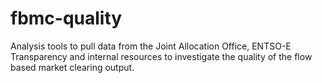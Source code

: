 # fbmc-quality
Analysis tools to pull data from the Joint Allocation Office, ENTSO-E Transparency and internal resources to investigate the quality of the flow based market clearing output.
